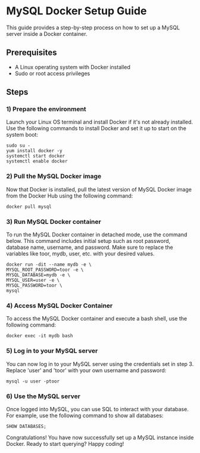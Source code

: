 # MySQL Docker Setup Guide
This guide provides a step-by-step process on how to set up a MySQL server inside a Docker container.

## Prerequisites
- A Linux operating system with Docker installed
- Sudo or root access privileges

## Steps
### 1) Prepare the environment
Launch your Linux OS terminal and install Docker if it's not already installed. Use the following commands to install Docker and set it up to start on the system boot:

```
sudo su -
yum install docker -y
systemctl start docker 
systemctl enable docker 
```
### 2) Pull the MySQL Docker image

Now that Docker is installed, pull the latest version of MySQL Docker image from the Docker Hub using the following command:

```
docker pull mysql
```

### 3) Run MySQL Docker container

To run the MySQL Docker container in detached mode, use the command below. This command includes initial setup such as root password, database name, username, and password. Make sure to replace the variables like toor, mydb, user, etc. with your desired values.

```
docker run -dit --name mydb -e \
MYSQL_ROOT_PASSWORD=toor -e \
MYSQL_DATABASE=mydb -e \
MYSQL_USER=user -e \
MYSQL_PASSWORD=toor \
mysql
```

### 4) Access MySQL Docker Container

To access the MySQL Docker container and execute a bash shell, use the following command:
```
docker exec -it mydb bash
```
### 5) Log in to your MySQL server

You can now log in to your MySQL server using the credentials set in step 3. Replace 'user' and 'toor' with your own username and password:

```
mysql -u user -ptoor
```

### 6) Use the MySQL server

Once logged into MySQL, you can use SQL to interact with your database. For example, use the following command to show all databases:

```
SHOW DATABASES;
```

Congratulations! You have now successfully set up a MySQL instance inside Docker. Ready to start querying? Happy coding!